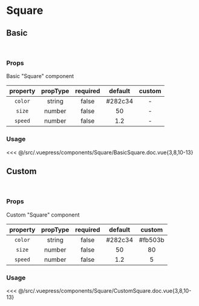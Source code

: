 # Square

## **Basic**

<br>
<client-only>
<Square />
</client-only>

### Props

Basic "Square" component

| property | propType | required | default | custom |
| :------: | :------: | :------: | :-----: | :----: |
| `color`  |  string  |  false   | #282c34 |   -    |
|  `size`  |  number  |  false   |   50    |   -    |
| `speed`  |  number  |  false   |   1.2   |   -    |

### Usage

<<< @/src/.vuepress/components/Square/BasicSquare.doc.vue{3,8,10-13}

## **Custom**

<br>
<client-only>
<Square color="#fb503b" :size="80" :speed="5" />
</client-only>

### Props

Custom "Square" component

| property | propType | required | default | custom  |
| :------: | :------: | :------: | :-----: | :-----: |
| `color`  |  string  |  false   | #282c34 | #fb503b |
|  `size`  |  number  |  false   |   50    |   80    |
| `speed`  |  number  |  false   |   1.2   |    5    |

### Usage

<<< @/src/.vuepress/components/Square/CustomSquare.doc.vue{3,8,10-13}
